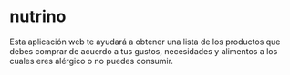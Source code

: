 nutrino
=======

Esta aplicación web te ayudará a obtener una lista de los productos que debes comprar de acuerdo a tus gustos, necesidades y alimentos a los cuales eres alérgico o no puedes consumir.
